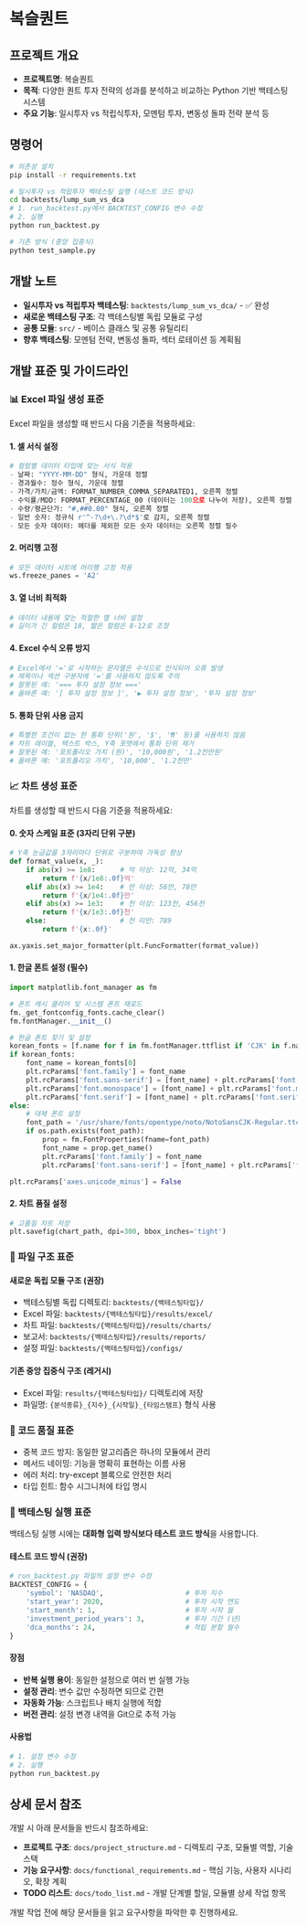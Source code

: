 # 복슬퀀트

## 프로젝트 개요
- **프로젝트명**: 복슬퀀트
- **목적**: 다양한 퀀트 투자 전략의 성과를 분석하고 비교하는 Python 기반 백테스팅 시스템
- **주요 기능**: 일시투자 vs 적립식투자, 모멘텀 투자, 변동성 돌파 전략 분석 등

## 명령어
```bash
# 의존성 설치
pip install -r requirements.txt

# 일시투자 vs 적립투자 백테스팅 실행 (테스트 코드 방식)
cd backtests/lump_sum_vs_dca
# 1. run_backtest.py에서 BACKTEST_CONFIG 변수 수정
# 2. 실행
python run_backtest.py

# 기존 방식 (중앙 집중식)
python test_sample.py
```


## 개발 노트
- **일시투자 vs 적립투자 백테스팅**: `backtests/lump_sum_vs_dca/` - ✅ 완성
- **새로운 백테스팅 구조**: 각 백테스팅별 독립 모듈로 구성
- **공통 모듈**: `src/` - 베이스 클래스 및 공통 유틸리티
- **향후 백테스팅**: 모멘텀 전략, 변동성 돌파, 섹터 로테이션 등 계획됨

## 개발 표준 및 가이드라인

### 📊 Excel 파일 생성 표준
Excel 파일을 생성할 때 반드시 다음 기준을 적용하세요:

#### 1. 셀 서식 설정
```python
# 컬럼별 데이터 타입에 맞는 서식 적용
- 날짜: "YYYY-MM-DD" 형식, 가운데 정렬
- 경과월수: 정수 형식, 가운데 정렬  
- 가격/가치/금액: FORMAT_NUMBER_COMMA_SEPARATED1, 오른쪽 정렬
- 수익률/MDD: FORMAT_PERCENTAGE_00 (데이터는 100으로 나누어 저장), 오른쪽 정렬
- 수량/평균단가: "#,##0.00" 형식, 오른쪽 정렬
- 일반 숫자: 정규식 r'^-?\d+\.?\d*$'로 감지, 오른쪽 정렬
- 모든 숫자 데이터: 헤더를 제외한 모든 숫자 데이터는 오른쪽 정렬 필수
```

#### 2. 머리행 고정
```python
# 모든 데이터 시트에 머리행 고정 적용
ws.freeze_panes = 'A2'
```

#### 3. 열 너비 최적화
```python
# 데이터 내용에 맞는 적절한 열 너비 설정
# 길이가 긴 컬럼은 18, 짧은 컬럼은 8-12로 조정
```

#### 4. Excel 수식 오류 방지
```python
# Excel에서 '='로 시작하는 문자열은 수식으로 인식되어 오류 발생
# 제목이나 섹션 구분자에 '='를 사용하지 않도록 주의
# 잘못된 예: '=== 투자 설정 정보 ===' 
# 올바른 예: '[ 투자 설정 정보 ]', '▶ 투자 설정 정보', '투자 설정 정보'
```

#### 5. 통화 단위 사용 금지
```python
# 특별한 조건이 없는 한 통화 단위('원', '$', '₩' 등)를 사용하지 않음
# 차트 레이블, 텍스트 박스, Y축 포맷에서 통화 단위 제거
# 잘못된 예: '포트폴리오 가치 (원)', '10,000원', '1.2천만원'
# 올바른 예: '포트폴리오 가치', '10,000', '1.2천만'
```

### 📈 차트 생성 표준
차트를 생성할 때 반드시 다음 기준을 적용하세요:

#### 0. 숫자 스케일 표준 (3자리 단위 구분)
```python
# Y축 눈금값을 3자리마다 단위로 구분하여 가독성 향상
def format_value(x, _):
    if abs(x) >= 1e8:      # 억 이상: 12억, 34억
        return f'{x/1e8:.0f}억'
    elif abs(x) >= 1e4:    # 만 이상: 56만, 78만
        return f'{x/1e4:.0f}만'
    elif abs(x) >= 1e3:    # 천 이상: 123천, 456천
        return f'{x/1e3:.0f}천'
    else:                  # 천 미만: 789
        return f'{x:.0f}'

ax.yaxis.set_major_formatter(plt.FuncFormatter(format_value))
```

#### 1. 한글 폰트 설정 (필수)
```python
import matplotlib.font_manager as fm

# 폰트 캐시 클리어 및 시스템 폰트 재로드
fm._get_fontconfig_fonts.cache_clear()
fm.fontManager.__init__()

# 한글 폰트 찾기 및 설정
korean_fonts = [f.name for f in fm.fontManager.ttflist if 'CJK' in f.name or 'Nanum' in f.name]
if korean_fonts:
    font_name = korean_fonts[0]
    plt.rcParams['font.family'] = font_name
    plt.rcParams['font.sans-serif'] = [font_name] + plt.rcParams['font.sans-serif']
    plt.rcParams['font.monospace'] = [font_name] + plt.rcParams['font.monospace']
    plt.rcParams['font.serif'] = [font_name] + plt.rcParams['font.serif']
else:
    # 대체 폰트 설정
    font_path = '/usr/share/fonts/opentype/noto/NotoSansCJK-Regular.ttc'
    if os.path.exists(font_path):
        prop = fm.FontProperties(fname=font_path)
        font_name = prop.get_name()
        plt.rcParams['font.family'] = font_name
        plt.rcParams['font.sans-serif'] = [font_name] + plt.rcParams['font.sans-serif']

plt.rcParams['axes.unicode_minus'] = False
```

#### 2. 차트 품질 설정
```python
# 고품질 차트 저장
plt.savefig(chart_path, dpi=300, bbox_inches='tight')
```

### 📁 파일 구조 표준

#### 새로운 독립 모듈 구조 (권장)
- 백테스팅별 독립 디렉토리: `backtests/{백테스팅타입}/`
- Excel 파일: `backtests/{백테스팅타입}/results/excel/`
- 차트 파일: `backtests/{백테스팅타입}/results/charts/`
- 보고서: `backtests/{백테스팅타입}/results/reports/`
- 설정 파일: `backtests/{백테스팅타입}/configs/`

#### 기존 중앙 집중식 구조 (레거시)
- Excel 파일: `results/{백테스팅타입}/` 디렉토리에 저장
- 파일명: `{분석종류}_{지수}_{시작일}_{타임스탬프}` 형식 사용

### 🔧 코드 품질 표준
- 중복 코드 방지: 동일한 알고리즘은 하나의 모듈에서 관리
- 메서드 네이밍: 기능을 명확히 표현하는 이름 사용
- 에러 처리: try-except 블록으로 안전한 처리
- 타입 힌트: 함수 시그니처에 타입 명시

### 🚀 백테스팅 실행 표준
백테스팅 실행 시에는 **대화형 입력 방식보다 테스트 코드 방식**을 사용합니다.

#### 테스트 코드 방식 (권장)
```python
# run_backtest.py 파일의 설정 변수 수정
BACKTEST_CONFIG = {
    'symbol': 'NASDAQ',                    # 투자 지수
    'start_year': 2020,                    # 투자 시작 연도
    'start_month': 1,                      # 투자 시작 월
    'investment_period_years': 3,          # 투자 기간 (년)
    'dca_months': 24,                      # 적립 분할 월수
}
```

#### 장점
- **반복 실행 용이**: 동일한 설정으로 여러 번 실행 가능
- **설정 관리**: 변수 값만 수정하면 되므로 간편
- **자동화 가능**: 스크립트나 배치 실행에 적합
- **버전 관리**: 설정 변경 내역을 Git으로 추적 가능

#### 사용법
```bash
# 1. 설정 변수 수정
# 2. 실행
python run_backtest.py
```

## 상세 문서 참조
개발 시 아래 문서들을 반드시 참조하세요:

- **프로젝트 구조**: `docs/project_structure.md` - 디렉토리 구조, 모듈별 역할, 기술 스택
- **기능 요구사항**: `docs/functional_requirements.md` - 핵심 기능, 사용자 시나리오, 확장 계획
- **TODO 리스트**: `docs/todo_list.md` - 개발 단계별 할일, 모듈별 상세 작업 항목

개발 작업 전에 해당 문서들을 읽고 요구사항을 파악한 후 진행하세요.